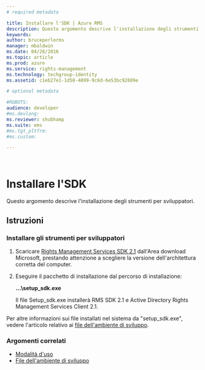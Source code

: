 ```yaml
---
# required metadata

title: Installare l'SDK | Azure RMS
description: Questo argomento descrive l'installazione degli strumenti per sviluppatori.
keywords:
author: bruceperlerms
manager: mbaldwin
ms.date: 04/28/2016
ms.topic: article
ms.prod: azure
ms.service: rights-management
ms.technology: techgroup-identity
ms.assetid: c1eb27e1-1d58-4899-9c6d-6e53bc92889e

# optional metadata

#ROBOTS:
audience: developer
#ms.devlang:
ms.reviewer: shubhamp
ms.suite: ems
#ms.tgt_pltfrm:
#ms.custom:

---
```


﻿
# Installare l'SDK

Questo argomento descrive l'installazione degli strumenti per sviluppatori.

## Istruzioni

### Installare gli strumenti per sviluppatori

1.  Scaricare [Rights Management Services SDK 2.1](http://www.microsoft.com/en-us/download/details.aspx?id=38397) dall'Area download Microsoft, prestando attenzione a scegliere la versione dell'architettura corretta del computer.
2.  Eseguire il pacchetto di installazione dal percorso di installazione:

    **...\\setup\_sdk.exe**

    Il file Setup\_sdk.exe installerà RMS SDK 2.1 e Active Directory Rights Management Services Client 2.1.

Per altre informazioni sui file installati nel sistema da "setup\_sdk.exe", vedere l'articolo relativo ai [file dell'ambiente di sviluppo](sdk-elements.md).

### Argomenti correlati

* [Modalità d'uso](how-to-use-msipc.md)
* [File dell'ambiente di sviluppo](sdk-elements.md)
 

 





<!--HONumber=Apr16_HO3-->


